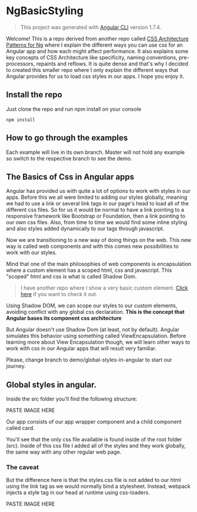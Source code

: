 # NgBasicStyling

> This project was generated with [Angular CLI](https://github.com/angular/angular-cli) version 1.7.4.

Welcome!  This is a repo derived from another repo called [CSS Architecture Patterns for Ng](https://github.com/juanfevasquez/CssArchitecturePatternsForNg) where I explain the different ways you can use css for an Angular app and how each might affect performance.  It also explains some key concepts of CSS Architecture like specificity, naming conventions, pre-processors, repaints and reflows.  It is quite dense and that's why I decided to created this smaller repo where I only explain the different ways that Angular provides for us to load css styles in our apps.  I hope you enjoy it.

## Install the repo

Just clone the repo and run npm install on your console
```
npm install
```

## How to go through the examples

Each example will live in its own branch.  Master will not hold any example so switch to the respective branch to see the demo.

## The Basics of Css in Angular apps

Angular has provided us with quite a lot of options to work with styles in our apps.  Before this we all were limited to adding our styles globally, meaning we had to use a link or several link tags in our page's head to load all of the different css files.  So for us it would be normal to have a link pointing to a responsive framework like Bootstrap or Foundation, then a link pointing to our own css files.  Also, from time to time we would find some inline styling and also styles added dynamically to our tags through javascript.

Now we are transitioning to a new way of doing things on the web.  This new way is called web components and with this comes new possibilities to work with our styles.

Mind that one of the main philosophies of web components is encapsulation where a custom element has a scoped html, css and javascript.  This "scoped" html and css is what is called Shadow Dom.

> I have another repo where I show a very basic custom element.  [Click here]() if you want to check it out.

Using Shadow DOM, we can scope our styles to our custom elements, avoiding conflict with any global css declaration.  **This is the concept that Angular bases its component css architecture**

But Angular doesn't use Shadow Dom (at least, not by default).  Angular simulates this behavior using something called ViewEncapsulation.  Before learning more about View Encapsulation though, we will learn other ways to work with css in our Angular apps that will result very familiar.

Please, change branch to demo/global-styles-in-angular to start our journey.


## Global styles in angular.

Inside the src folder you'll find the following structure:

PASTE IMAGE HERE

Our app consists of our app wrapper component and a child component called card.

You'll see that the only css file available is found inside of the root folder (src).  Inside of this css file I added all of the styles and they work globally, the same way with any other regular web page.

### The caveat

But the difference here is that the styles.css file is not added to our html using the link tag as we would normally bind a stylesheet.  Instead, webpack injects a style tag in our head at runtime using css-loaders.

PASTE IMAGE HERE



